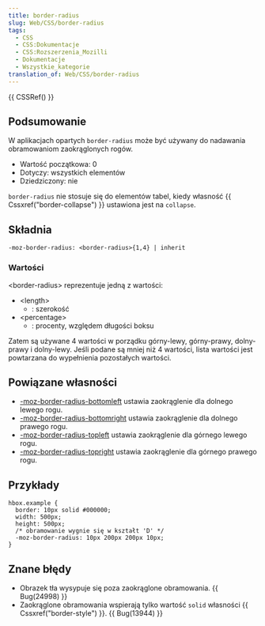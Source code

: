 ```yaml
---
title: border-radius
slug: Web/CSS/border-radius
tags:
  - CSS
  - CSS:Dokumentacje
  - CSS:Rozszerzenia_Mozilli
  - Dokumentacje
  - Wszystkie_kategorie
translation_of: Web/CSS/border-radius
---
```

{{ CSSRef() }}

## Podsumowanie

W aplikacjach opartych `border-radius` może być używany do nadawania obramowaniom zaokrąglonych rogów.

- Wartość początkowa: 0
- Dotyczy: wszystkich elementów
- Dziedziczony: nie

`border-radius` nie stosuje się do elementów tabel, kiedy własność {{ Cssxref("border-collapse") }} ustawiona jest na `collapse`.

## Składnia

    -moz-border-radius: <border-radius>{1,4} | inherit

### Wartości

\<border-radius> reprezentuje jedną z wartości:

- \<length>
  - : szerokość
- \<percentage>
  - : procenty, względem długości boksu

Zatem są używane 4 wartości w porządku górny-lewy, górny-prawy, dolny-prawy i dolny-lewy. Jeśli podane są mniej niż 4 wartości, lista wartości jest powtarzana do wypełnienia pozostałych wartości.

## Powiązane własności

- [-moz-border-radius-bottomleft](/pl/CSS/-moz-border-radius-bottomleft "pl/CSS/-moz-border-radius-bottomleft") ustawia zaokrąglenie dla dolnego lewego rogu.
- [-moz-border-radius-bottomright](/pl/CSS/-moz-border-radius-bottomright "pl/CSS/-moz-border-radius-bottomright") ustawia zaokrąglenie dla dolnego prawego rogu.
- [-moz-border-radius-topleft](/pl/CSS/-moz-border-radius-topleft "pl/CSS/-moz-border-radius-topleft") ustawia zaokrąglenie dla górnego lewego rogu.
- [-moz-border-radius-topright](/pl/CSS/-moz-border-radius-topright "pl/CSS/-moz-border-radius-topright") ustawia zaokrąglenie dla górnego prawego rogu.

## Przykłady

    hbox.example {
      border: 10px solid #000000;
      width: 500px;
      height: 500px;
      /* obramowanie wygnie się w kształt 'D' */
      -moz-border-radius: 10px 200px 200px 10px;
    }

## Znane błędy

- Obrazek tła wysypuje się poza zaokrąglone obramowania. {{ Bug(24998) }}
- Zaokrąglone obramowania wspierają tylko wartość `solid` własności {{ Cssxref("border-style") }}. {{ Bug(13944) }}
